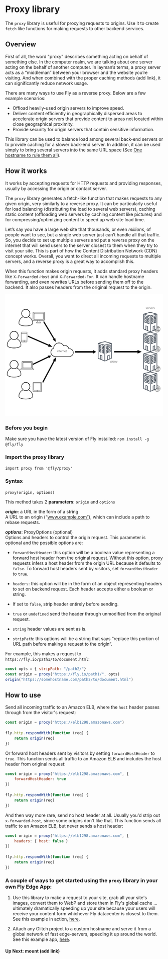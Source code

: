 # Proxy library  

The `proxy` library is useful for proxying requests to origins. Use it to create `fetch` like functions for making requests to other backend services. 

## Overview 

First of all, the word "proxy" describes something acting on behalf of something else. In the computer realm, we are talking about one server acting on the behalf of another computer. In layman’s terms, a proxy server acts as a “middleman” between your browser and the website you’re visiting. And when combined with the proper caching methods (add link), it can significantly reduce network usage. 

There are many ways to use Fly as a reverse proxy. Below are a few example scenarios: 

* Offload heavily-used origin servers to improve speed. 
* Deliver content efficiently in geographically dispersed areas to accelerate origin servers that provide content to areas not located within close geographical proximity. 
* Provide security for origin servers that contain sensitive information. 

 This library can be used to balance load among several back-end servers or to provide caching for a slower back-end server. In addition, it can be used simply to bring several servers into the same URL space (See [One hostname to rule them all](https://fly.io/articles/one-hostname-to-rule-them-all-updated-version/)).  

## How it works 

It works by accepting requests for HTTP requests and providing responses, usually by accessing the origin or contact server. 

The `proxy` library generates a fetch-like function that makes requests to any given origin, very similarly to a reverse proxy. It can be particularly useful for load balancing (distributing the load to several web servers), caching static content (offloading web servers by caching content like pictures) and for compressing/optimizing content to speed up web site load time. 

Let’s say you have a large web site that thousands, or even _millions_, of people want to see, but a single web server just can’t handle all that traffic. So, you decide to set up multiple servers and put a reverse proxy on the internet that will send users to the server closest to them when they try to visit your site. This is part of how the Content Distribution Network (CDN) concept works. Overall, you want to direct all incoming requests to multiple servers, and a reverse proxy is a great way to accomplish this. 

When this function makes origin requests, it adds standard proxy headers like `X-Forwarded-Host` and `X-Forwarded-For`. It can handle hostname forwarding, and even rewrites URLs before sending them off to the backend. It also passes headers from the original request to the origin. 

![Proxy Diagram](images/proxy-diagram-docs@2x.png "proxy diagram")

### Before you begin   

Make sure you have the latest version of Fly installed: `npm install -g @fly/fly`   

### Import the proxy library 

`import proxy from '@fly/proxy'` 

### Syntax 

`proxy(origin, options)` 

This method takes 2 **parameters**: `origin` and `options` 

***origin***: a URL in the form of a string  
A URL to an origin (“www.example.com”), which can include a path to rebase requests. 

***options***: ProxyOptions (optional)   
Options and headers to control the origin request. This parameter is optional and the possible options are: 

* `forwardHostHeader`: this option will be a boolean value representing a forward host header from the original request. Without this option, proxy requests infers a host header from the origin URL because it defaults to `false`. To forward host headers sent by visitors, set `forwardHostHeader` to `true`. 

* `headers`: this option will be in the form of an object representing headers to set on backend request. Each header accepts either a boolean or string. 

 * If set to `false`, strip header entirely before sending.  
 * `true` or `undefined` send the header through unmodified from the original request.  
 * `string` header values are sent as is. 

* `stripPath`: this options will be a string that says “replace this portion of URL path before making a request to the origin”. 

For example, this makes a request to `https://fly.io/path1/to/document.html`: 

```javascript 
const opts = { stripPath: "/path2/"}  
const origin = proxy("https://fly.io/path1/", opts)  
origin("https://somehostname.com/path2/to/document.html") 
``` 

## How to use 

Send all incoming traffic to an Amazon ELB, where the `host` header passes through from the visitor's request: 

```javascript 
const origin = proxy("https://elb1298.amazonaws.com") 

fly.http.respondWith(function (req) { 
    return origin(req) 
}) 
``` 

Or forward host headers sent by visitors by setting `forwardHostHeader` to `true`. This function sends all traffic to an Amazon ELB and includes the host header from original request: 
 
```javascript 
const origin = proxy("https://elb1298.amazonaws.com", { 
    forwardHostHeader: true 
}) 

fly.http.respondWith(function (req) { 
    return origin(req) 
}) 
``` 

And then way more rare, send no host header at all. Usually you'd strip out `x-forwarded-host`, 
since some origins don't like that. This function sends all traffic to an Amazon ELB, but never sends a host header: 
 
```javascript 
const origin = proxy("https://elb1298.amazonaws.com", { 
    headers: { host: false } 
}) 

fly.http.respondWith(function (req) { 
    return origin(req) 
}) 
```

### A couple of ways to get started using the `proxy` library in your own Fly Edge App:

1.  Use this library to make a request to your site, grab all your site's images, convert them to WebP and store them in Fly's global cache ... ultimately dramatically speeding up your site because your users will receive your content form whichever Fly datacenter is closest to them. See this example in action, [here](https://fly.io/articles/google-lighthouse-series-part-one-improve-scores-with-next-gen-image-optimization/). 


2. Attach any Glitch project to a custom hostname and serve it from a global network of fast edge-servers, speeding it up around the world. See this example app, [here](https://fly.io/articles/fly-glitch-custom-hostnames/). 

#### Up Next: mount (add link)